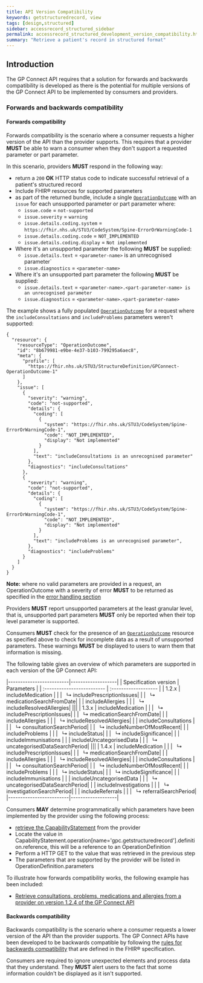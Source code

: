 ```yaml
---
title: API Version Compatibility
keywords: getstructuredrecord, view
tags: [design,structured]
sidebar: accessrecord_structured_sidebar
permalink: accessrecord_structured_development_version_compatibility.html
summary: "Retrieve a patient's record in structured format"
---
```


## Introduction ##

The GP Connect API requires that a solution for forwards and backwards compatibility is developed as there is the potential for multiple versions of the GP Connect API to be implemented by consumers and providers.

### Forwards and backwards compatibility ###

#### Forwards compatibility ####
Forwards compatibility is the scenario where a consumer requests a higher version of the API than the provider supports. This requires that a provider **MUST** be able to warn a consumer when they don't support a requested parameter or part parameter.

In this scenario, providers **MUST** respond in the following way:
- return a `200` **OK** HTTP status code to indicate successful retrieval of a patient's structured record
- Include FHIR&reg; resources for supported parameters
- as part of the returned bundle, include a single [`OperationOutcome`](https://fhir.nhs.uk/STU3/StructureDefinition/GPConnect-OperationOutcome-1) with an `issue` for each unsupported parameter or part parameter where:
  - `issue.code` = `not-supported`
  - `issue.severity` = `warning`
  - `issue.details.coding.system` = `https://fhir.nhs.uk/STU3/CodeSystem/Spine-ErrorOrWarningCode-1`
  - `issue.details.coding.code` = `NOT_IMPLEMENTED`
  - `issue.details.coding.display` = `Not implemented`
- Where it's an unsupported parameter the following **MUST** be supplied:
  - `issue.details.text` = `<parameter-name>` is an unrecognised parameter`
  - `issue.diagnostics` = `<parameter-name>`
- Where it's an unsupported part parameter the following **MUST** be supplied:
  - `issue.details.text` = `<parameter-name>.<part-parameter-name> is an unrecognised parameter`
  - `issue.diagnostics` = `<parameter-name>.<part-parameter-name>`

The example shows a fully populated [`OperationOutcome`](https://fhir.nhs.uk/STU3/StructureDefinition/GPConnect-OperationOutcome-1) for a request where the `includeConsultations` and `includeProblems` parameters weren't supported:

```
{
  "resource": {
    "resourceType": "OperationOutcome",
    "id": "8b679981-e9be-4e37-b103-799295a6aec8",
    "meta": {
      "profile": [
        "https://fhir.nhs.uk/STU3/StructureDefinition/GPConnect-OperationOutcome-1"
      ]
    },
    "issue": [
      {
        "severity": "warning",
        "code": "not-supported",
        "details": {
          "coding": [
            {
              "system": "https://fhir.nhs.uk/STU3/CodeSystem/Spine-ErrorOrWarningCode-1",
              "code": "NOT_IMPLEMENTED",
              "display": "Not implemented"
            }
          ],
          "text": "includeConsultations is an unrecognised parameter"
        },
        "diagnostics": "includeConsultations"
      },
      {
        "severity": "warning",
        "code": "not-supported",
        "details": {
          "coding": [
            {
              "system": "https://fhir.nhs.uk/STU3/CodeSystem/Spine-ErrorOrWarningCode-1",
              "code": "NOT_IMPLEMENTED",
              "display": "Not implemented"
            }
          ],
          "text": "includeProblems is an unrecognised parameter",
        },
        "diagnostics": "includeProblems"
      }
    ]
  }
}

```

<div markdown="span" class="alert alert-warning" role="alert">
	<i class="fa fa-warning"></i>
	<b>Note:</b> where no valid parameters are provided in a request, an OperationOutcome with a severity of error <b>MUST</b> to be returned as specified in the <a href="accessrecord_structured_development_retrieve_patient_record.html#error-handling">error handling section</a>
</div>

Providers **MUST** report unsupported parameters at the least granular level, that is, unsupported part parameters **MUST** only be reported when their top level parameter is supported.

Consumers **MUST** check for the presence of an [`OperationOutcome`](https://fhir.nhs.uk/STU3/StructureDefinition/GPConnect-OperationOutcome-1) resource as specified above to check for incomplete data as a result of unsupported parameters. These warnings **MUST** be displayed to users to warn them that information is missing.

The following table gives an overview of which parameters are supported in each version of the GP Connect API:

|-------------------------|-------------------|
| Specification version | Parameters     |
| :------------------------- | :------------------- |
| 1.2.x       | includeMedication       |
|             | &nbsp;&nbsp;&#8627; includePrescriptionIssues|
|             | &nbsp;&nbsp;&#8627; medicationSearchFromDate|
|        | includeAllergies       |
|             | &nbsp;&nbsp;&#8627; includeResolvedAllergies|
 |||
 | 1.3.x       | includeMedication       |
 |             | &nbsp;&nbsp;&#8627; includePrescriptionIssues|
 |             | &nbsp;&nbsp;&#8627; medicationSearchFromDate|
 |        | includeAllergies       |
 |             | &nbsp;&nbsp;&#8627; includeResolvedAllergies|
 |        | includeConsultations       |
 |             | &nbsp;&nbsp;&#8627; consultationSearchPeriod|
 |             | &nbsp;&nbsp;&#8627; includeNumberOfMostRecent|
 |        | includeProblems       |
 |             | &nbsp;&nbsp;&#8627; includeStatus|
 |             | &nbsp;&nbsp;&#8627; includeSignificance|
 |        | includeImmunisations       |
 |        | includeUncategorisedData       |
 |             | &nbsp;&nbsp;&#8627; uncategorisedDataSearchPeriod|
 |||
 | 1.4.x       | includeMedication       |
 |             | &nbsp;&nbsp;&#8627; includePrescriptionIssues|
 |             | &nbsp;&nbsp;&#8627; medicationSearchFromDate|
 |        | includeAllergies       |
 |             | &nbsp;&nbsp;&#8627; includeResolvedAllergies|
 |        | includeConsultations       |
 |             | &nbsp;&nbsp;&#8627; consultationSearchPeriod|
 |             | &nbsp;&nbsp;&#8627; includeNumberOfMostRecent|
 |        | includeProblems       |
 |             | &nbsp;&nbsp;&#8627; includeStatus|
 |             | &nbsp;&nbsp;&#8627; includeSignificance|
 |        | includeImmunisations       |
 |        | includeUncategorisedData       |
 |             | &nbsp;&nbsp;&#8627; uncategorisedDataSearchPeriod|
 |        | includeInvestigations       |
 |             | &nbsp;&nbsp;&#8627; investigationSearchPeriod|
 |        | includeReferrals       |
 |             | &nbsp;&nbsp;&#8627; referralSearchPeriod|
 |-------------------------|-------------------|

Consumers **MAY** determine programmatically which parameters have been implemented by the provider using the following process:
- [retrieve the CapabilityStatement](foundations_use_case_get_the_fhir_capability_statement.html) from the provider
- Locate the value in CapabilityStatement.operation[name='gpc.getstructuredrecord'].definition.reference, this will be a reference to an OperationDefinition
- Perform a HTTP GET to the value that was retrieved in the previous step
- The parameters that are supported by the provider will be listed in OperationDefinition.parameters

To illustrate how forwards compatibility works, the following example has been included:
- [Retrieve consultations, problems, medications and allergies from a provider on version 1.2.4 of the GP Connect API](accessrecord_structured_development_fhir_examples_forwards_consultations.html)



#### Backwards compatibility ####
Backwards compatibility is the scenario where a consumer requests a lower version of the API than the provider supports. The GP Connect APIs have been developed to be backwards compatible by following the [rules for backwards compatibility](https://www.hl7.org/fhir/STU3/versions.html#b-compat) that are defined in the FHIR&reg; specification.

Consumers are required to ignore unexpected elements and process data that they understand. They **MUST** alert users to the fact that some information couldn't be displayed as it isn't supported.
